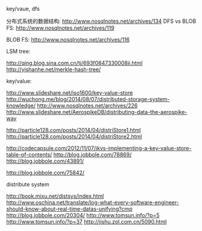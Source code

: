 key/vaue, dfs

分布式系统的数据结构: http://www.nosqlnotes.net/archives/134
DFS vs BLOB FS: http://www.nosqlnotes.net/archives/119

BLOB FS:
http://www.nosqlnotes.net/archives/116


LSM tree:

http://qing.blog.sina.com.cn/tj/693f0847330008ii.html
http://yishanhe.net/merkle-hash-tree/

key/value:

http://www.slideshare.net/iso1600/key-value-store
http://wuchong.me/blog/2014/08/07/distributed-storage-system-knowledge/
http://www.nosqlnotes.net/archives/226
http://www.slideshare.net/AerospikeDB/distributing-data-the-aerospike-way

http://particle128.com/posts/2014/04/distriStore1.html
http://particle128.com/posts/2014/04/distriStore2.html

http://codecapsule.com/2012/11/07/ikvs-implementing-a-key-value-store-table-of-contents/
http://blog.jobbole.com/78869/
http://blog.jobbole.com/43891/

http://blog.jobbole.com/75842/


distribute system

http://book.mixu.net/distsys/index.html
http://www.oschina.net/translate/log-what-every-software-engineer-should-know-about-real-time-datas-unifying?cmp
http://blog.jobbole.com/20304/
http://www.tomsun.info/?p=5
http://www.tomsun.info/?p=37
http://jishu.zol.com.cn/5090.html
